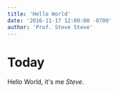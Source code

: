 ```yaml
---
title: 'Hello World'
date: '2016-11-17 12:00:00 -0700'
author: 'Prof. Steve Steve'
---
```


# Today

Hello World, it's me *Steve*.

